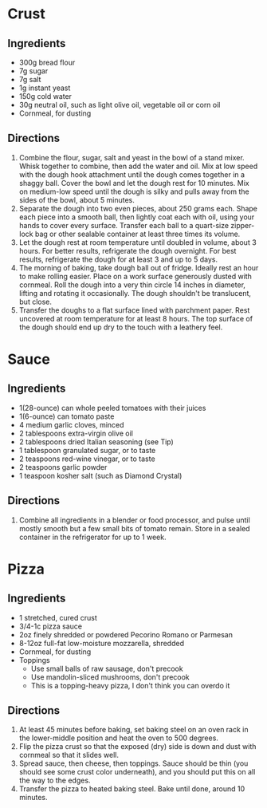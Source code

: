 Crust
=====

Ingredients
-----------

- 300g bread flour
- 7g sugar
- 7g salt
- 1g instant yeast
- 150g cold water
- 30g neutral oil, such as light olive oil, vegetable oil or corn oil
- Cornmeal, for dusting


Directions
----------

1. Combine the flour, sugar, salt and yeast in the bowl of a stand mixer. Whisk together to combine, then add the water and oil. Mix at low speed with the dough hook attachment until the dough comes together in a shaggy ball. Cover the bowl and let the dough rest for 10 minutes. Mix on medium-low speed until the dough is silky and pulls away from the sides of the bowl, about 5 minutes.
2. Separate the dough into two even pieces, about 250 grams each. Shape each piece into a smooth ball, then lightly coat each with oil, using your hands to cover every surface. Transfer each ball to a quart-size zipper-lock bag or other sealable container at least three times its volume.
3. Let the dough rest at room temperature until doubled in volume, about 3 hours. For better results, refrigerate the dough overnight. For best results, refrigerate the dough for at least 3 and up to 5 days.
4. The morning of baking, take dough ball out of fridge. Ideally rest an hour to make rolling easier. Place on a work surface generously dusted with cornmeal. Roll the dough into a very thin circle 14 inches in diameter, lifting and rotating it occasionally. The dough shouldn't be translucent, but close.
5. Transfer the doughs to a flat surface lined with parchment paper. Rest uncovered at room temperature for at least 8 hours. The top surface of the dough should end up dry to the touch with a leathery feel.


Sauce
=====

Ingredients
-----------

- 1(28-ounce) can whole peeled tomatoes with their juices
- 1(6-ounce) can tomato paste
- 4 medium garlic cloves, minced
- 2 tablespoons extra-virgin olive oil
- 2 tablespoons dried Italian seasoning (see Tip)
- 1 tablespoon granulated sugar, or to taste
- 2 teaspoons red-wine vinegar, or to taste
- 2 teaspoons garlic powder
- 1 teaspoon kosher salt (such as Diamond Crystal)


Directions
----------

1. Combine all ingredients in a blender or food processor, and pulse until mostly smooth but a few small bits of tomato remain. Store in a sealed container in the refrigerator for up to 1 week.

Pizza
=====

Ingredients
-----------

- 1 stretched, cured crust
- 3/4-1c pizza sauce
- 2oz finely shredded or powdered Pecorino Romano or Parmesan
- 8-12oz full-fat low-moisture mozzarella, shredded
- Cornmeal, for dusting
- Toppings
    - Use small balls of raw sausage, don't precook
    - Use mandolin-sliced mushrooms, don't precook
    - This is a topping-heavy pizza, I don't think you can overdo it


Directions
----------

1. At least 45 minutes before baking, set baking steel on an oven rack in the lower-middle position and heat the oven to 500 degrees.
2. Flip the pizza crust so that the exposed (dry) side is down and dust with cornmeal so that it slides well.
3. Spread sauce, then cheese, then toppings. Sauce should be thin (you should see some crust color underneath), and you should put this on all the way to the edges.
4. Transfer the pizza to heated baking steel. Bake until done, around 10 minutes.
